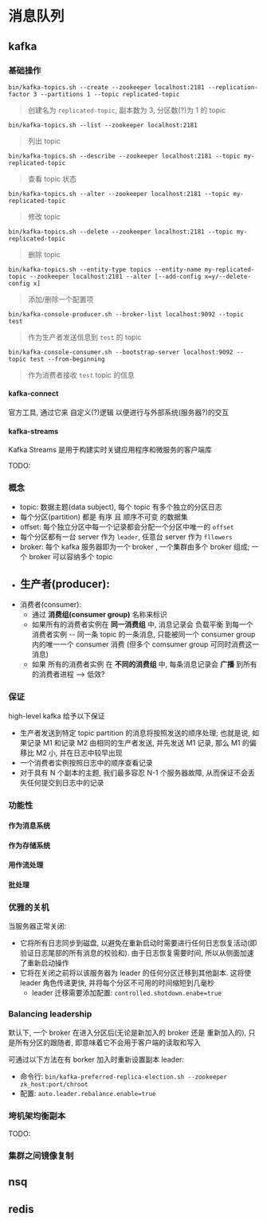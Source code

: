 # 消息队列

## kafka

### 基础操作

```shell
bin/kafka-topics.sh --create --zookeeper localhost:2181 --replication-factor 3 --partitions 1 --topic replicated-topic
```
> 创建名为 `replicated-topic`, 副本数为 3, 分区数(?)为 1 的 topic

```shell
bin/kafka-topics.sh --list --zookeeper localhost:2181
```
> 列出 topic

```shell
bin/kafka-topics.sh --describe --zookeeper localhost:2181 --topic my-replicated-topic
```
> 查看 topic 状态

```shell
bin/kafka-topics.sh --alter --zookeeper localhost:2181 --topic my-replicated-topic
```
> 修改 topic

```shell
bin/kafka-topics.sh --delete --zookeeper localhost:2181 --topic my-replicated-topic
```
> 删除 topic

```shell
bin/kafka-topics.sh --entity-type topics --entity-name my-replicated-topic --zookeeper localhost:2181 --alter [--add-config x=y/--delete-config x]
```
> 添加/删除一个配置项

```shell
bin/kafka-console-producer.sh --broker-list localhost:9092 --topic test
```
> 作为生产者发送信息到 `test` 的 topic

```shell
bin/kafka-console-consumer.sh --bootstrap-server localhost:9092 --topic test --from-beginning
```
> 作为消费者接收 `test` topic 的信息

#### kafka-connect

官方工具, 通过它来 自定义(?)逻辑 以便进行与外部系统(服务器?)的交互

#### kafka-streams

Kafka Streams 是用于构建实时关键应用程序和微服务的客户端库

TODO:

### 概念

- topic: 数据主题(data subject), 每个 topic 有多个独立的分区日志
- 每个分区(partition) 都是 有序 且 顺序不可变 的数据集
- offset: 每个独立分区中每一个记录都会分配一个分区中唯一的 `offset`
- 每个分区都有一台 server 作为 `leader`, 任意台 server 作为 `fllowers`
- broker: 每个 kafka 服务器即为一个 broker , 一个集群由多个 broker 组成; 一个 broker 可以容纳多个 topic
- 生产者(producer):
  -
- 消费者(consumer):
  - 通过 **消费组(consumer group)** 名称来标识
  - 如果所有的消费者实例在 **同一消费组** 中, 消息记录会 负载平衡 到每一个消费者实例 -- 同一条 topic 的一条消息, 只能被同一个 consumer group 内的唯一一个 consumer 消费 (但多个 comsumer group 可同时消费这一消息)
  - 如果 所有的消费者实例 在 **不同的消费组** 中, 每条消息记录会 **广播** 到所有的消费者进程 --> 低效?
  
### 保证

high-level kafka 给予以下保证
- 生产者发送到特定 topic partition 的消息将按照发送的顺序处理; 也就是说, 如果记录 M1 和记录 M2 由相同的生产者发送, 并先发送 M1 记录, 那么 M1 的偏移比 M2 小, 并在日志中较早出现
- 一个消费者实例按照日志中的顺序查看记录
- 对于具有 N 个副本的主题, 我们最多容忍 N-1 个服务器故障, 从而保证不会丢失任何提交到日志中的记录

### 功能性

#### 作为消息系统

#### 作为存储系统

#### 用作流处理

#### 批处理

### 优雅的关机

当服务器正常关闭:

- 它将所有日志同步到磁盘, 以避免在重新启动时需要进行任何日志恢复活动(即验证日志尾部的所有消息的校验和). 由于日志恢复需要时间, 所以从侧面加速了重新启动操作
- 它将在关闭之前将以该服务器为 leader 的任何分区迁移到其他副本. 这将使 leader 角色传递更快, 并将每个分区不可用的时间缩短到几毫秒
  - leader 迁移需要添加配置: `controlled.shotdown.enabe=true`
  
### Balancing leadership

默认下, 一个 broker 在进入分区后(无论是新加入的 broker 还是 重新加入的), 只是所有分区的跟随者, 即意味着它不会用于客户端的读取和写入

可通过以下方法在有 borker  加入时重新设置副本 leader:
- 命令行: `bin/kafka-preferred-replica-election.sh --zookeeper zk_host:port/chroot`
- 配置: `auto.leader.rebalance.enable=true`

### 垮机架均衡副本

TODO:

### 集群之间镜像复制

## nsq

## redis
